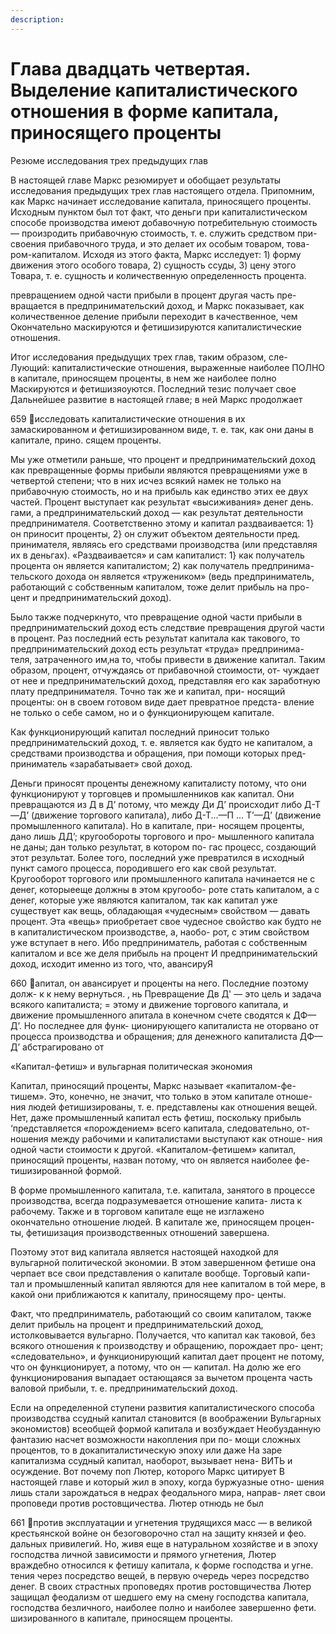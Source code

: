 ```yaml
---
description:
---
```


# Глава двадцать четвертая. Выделение капиталистического отношения в форме капитала, приносящего проценты

Резюме исследования трех предыдущих глав

В настоящей главе Маркс резюмирует и обобщает результаты
исследования предыдущих трех глав настоящего отдела. Припомним,
как Маркс начинает исследование капитала, приносящего проценты.
Исходным пунктом был тот факт, что деньги при капиталистическом
способе производства имеют добавочную потребительную стоимость—
произродить прибавочную стоимость, т. е. служить средством при-
своения прибавочного труда, и это делает их особым товаром, това-
ром-капиталом. Исходя из этого факта, Маркс исследует: 1) форму
движения этого особого товара, 2) сущность ссуды, 3) цену этого
Товара, т. е. сущность и количественную определенность процента.

превращением одной части прибыли в процент другая часть пре-
вращается в предпринимательский доход, и Маркс показывает, как
количественное деление прибыли переходит в качественное, чем
Окончательно маскируются и фетишизируются капиталистические
отношения.

Итог исследования предыдущих трех глав, таким образом, сле-
Лующий: капиталистические отношения, выраженные наиболее
ПОЛНО в капитале, приносящем проценты, в нем же наиболее полно
Маскируются и фетишизяоуются. Последний тезис получает свое
Дальнейшее развитие в настоящей главе; в ней Маркс продолжает

659
исследовать капиталистические отношения в их замаскированном и
фетишизированном виде, т. е. так, как они даны в капитале, прино.
сящем проценты.

Мы уже отметили раньше, что процент и предпринимательский
доход как превращенные формы прибыли являются превращениями
уже в четвертой степени; что в них исчез всякий намек не только на
прибавочную стоимость, но и на прибыль как единство этих ее двух
частей. Процент выступает как результат «высиживания» денег день.
гами, а предпринимательский доход — как результат деятельности
предпринимателя. Соответственно этому и капитал раздваивается:
1} он приносит проценты, 2} он служит объектом деятельности пред.
принимателя, являясь его средствами производства (или представляя
их в деньгах). «Раздваивается» и сам капиталист: 1} как получатель
процента он является капиталистом; 2) как получатель предпринима-
тельского дохода он является «тружеником» (ведь предприниматель,
работающий с собственным капиталом, тоже делит прибыль на про-
цент и предпринимательский доход).

Было также подчеркнуто, что превращение одной части прибыли
в предпринимательский доход есть следствие превращения другой
части в процент. Раз последний есть результат капитала как такового,
то предпринимательский доход есть результат «труда» предпринима-
теля, затраченного им‚на то, чтобы привести в движение капитал.
Таким образом, процент, отчуждаясь от прибавочной стоимости, от-
чуждает от нее и предпринимательский доход, представляя его как
заработную плату предпринимателя. Точно так же и капитал, при-
носящий проценты: он в своем готовом виде дает превратное предста-
вление не только о себе самом, но и о функционирующем капитале.

Как функционирующий капитал последний приносит только
предпринимательский доход, т. е. является как будто не капиталом,
а средствами производства и обращения, при помощи которых пред-
приниматель «зарабатывает» свой доход.

Деньги приносят проценты денежному капиталисту потому, что
они функционируют у торговцев и промышленников как капитал.
Они превращаются из Д в Д’ потому, что между Ди Д’ происходит
либо Д-Т—Д’ (движение торгового капитала), либо Д-Т...—П ...
Т’—Д’ (движение промышленного капитала). Но в капитале, при-
носящем проценты, дано лишь ДД’; кругообороты торгового и про-
мышленного капитала не даны; дан только результат, в котором по-
гас процесс, создающий этот результат. Более того, последний уже
превратился в исходный пункт самого процесса, породившего его
как свой результат. Кругооборот торгового или промышленного
капитала начинается не с денег, которыееще должны в этом кругообо-
роте стать капиталом, а с денег, которые уже являются капиталом,
так как капитал уже существует как вещь, обладающая «чудесным»
свойством — давать процент. Эта «вещь» приобретает свое чудесное
свойство как будто не в капиталистическом производстве, а, наобо-
рот, с этим свойством уже вступает в него. Ибо предприниматель,
работая с собственным капиталом и все же деля прибыль на процент И
предпринимательский доход, исходит именно из того, что, авансируЯ

660
апитал, он авансирует и проценты на него. Последние поэтому долж-
к к нему вернуться. ‚
нь Превращение Дв Д' — это цель и задача всякого капиталиста;
= этому и движение торгового капитала, и движение промышленного
апитала в конечном счете сводятся к ДФ—Д’. Но последнее для функ-
ционирующего капиталиста не оторвано от процесса производства и
обращения; для денежного капиталиста ДФ—Д’ абстрагировано от

«Капитал-фетиш» и вульгарная политическая экономия

Капитал, приносящий проценты, Маркс называет «капиталом-фе-
тишем». Это, конечно, не значит, что только в этом капитале отноше-
ния людей фетишизированы, т. е. представлены как отношения вещей.
Нет, даже промышленный капитал есть фетиш, поскольку прибыль
‘представляется «порождением» всего капитала, следовательно, от-
ношения между рабочими и капиталистами выступают как отноше-
ния одной части стоимости к другой. «Капиталом-фетишем» капитал,
приносящий проценты, назван потому, что он является наиболее фе-
тишизированной формой.

В форме промышленного капитала, т.е. капитала, занятого
в процессе производства, всегда подразумевается отношение капита-
листа к рабочему. Также и в торговом капитале еще не изглажено
окончательно отношение людей. В капитале же, приносящем процен-
ты, фетишизация производственных отношений завершена.

Поэтому этот вид капитала является настоящей находкой для
вульгарной политической экономии. В этом завершенном фетише она
черпает все свои представления о капитале вообще. Торговый капи-
тал и промышленный капитал являются для нее капиталом в той
мере, в какой они приближаются к капиталу, приносящему про-
центы.

Факт, что предприниматель, работающий со своим капиталом,
также делит прибыль на процент и предпринимательский доход,
истолковывается вульгарно. Получается, что капитал как таковой,
без всякого отношения к производству и обращению, порождает про-
цент; «следовательно», и функционирующий капитал дает процент
не потому, что он функционирует, а потому, что он — капитал.
На долю же его функционирования выпадает остающаяся за вычетом
процента часть валовой прибыли, т. е. предпринимательский доход.

Если на определенной ступени развития капиталистического
способа производства ссудный капитал становится (в воображении
Вульгарных экономистов) всеобщей формой капитала и возбуждает
Необузданную фантазию насчет возможности накопления при по-
мощи сложных процентов, то в докапиталистическую эпоху или даже
На заре капитализма ссудный капитал, наоборот, вызывает нена-
ВИТЬ и осуждение. Вот почему поп Лютер, которого Маркс цитирует
В настоящей главе и который жил в эпоху, когда буржуазные отно-
шения лишь стали зарождаться в недрах феодального мира, направ-
ляет свои проповеди против ростовщичества. Лютер отнюдь не был

661
против эксплуатации и угнетения трудящихся масс — в великой
крестьянской войне он безоговорочно стал на защиту князей и фео.
дальных привилегий. Но, живя еще в натуральном хозяйстве и
в эпоху господства личной зависимости и прямого угнетения, Лютер
враждебно относился к фетишу капитала, к форме господства и угне.
тения через посредство вещей, в первую очередь через посредство
денег. В своих страстных проповедях против ростовщичества Лютер
защищал феодализм от шедшего ему на смену господства капитала,
господства безличного, наиболее полно и наиболее завершенно фети.
шизированного в капитале, приносящем проценты.
